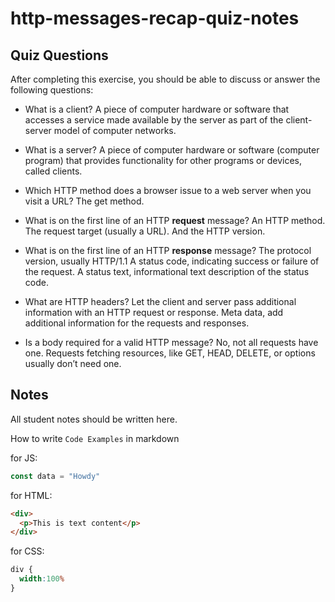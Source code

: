 # http-messages-recap-quiz-notes

## Quiz Questions

After completing this exercise, you should be able to discuss or answer the following questions:

- What is a client?
A piece of computer hardware or software that accesses a service made available by the server as part of the client-server model of computer networks.

- What is a server?
A piece of computer hardware or software (computer program) that provides functionality for other programs or devices, called clients.

- Which HTTP method does a browser issue to a web server when you visit a URL?
The get method.

- What is on the first line of an HTTP **request** message?
An HTTP method.
The request target (usually a URL).
And the HTTP version.

- What is on the first line of an HTTP **response** message?
The protocol version, usually HTTP/1.1
A status code, indicating success or failure of the request.
A status text, informational text description of the status code.

- What are HTTP headers?
Let the client and server pass additional information with an HTTP request or response.
Meta data, add additional information for the requests and responses.

- Is a body required for a valid HTTP message?
No, not all requests have one. Requests fetching resources, like GET, HEAD, DELETE, or options usually don’t need one.

## Notes

All student notes should be written here.


How to write `Code Examples` in markdown

for JS:
```javascript
const data = "Howdy"
```

for HTML:
```html
<div>
  <p>This is text content</p>
</div>
```

for CSS:
```css
div {
  width:100%
}
```
